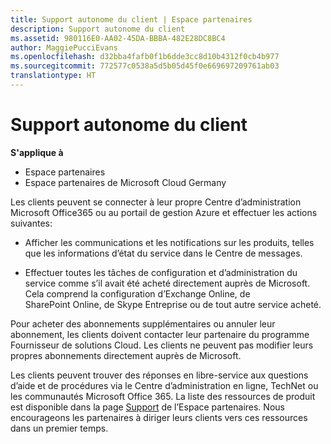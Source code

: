 ```yaml
---
title: Support autonome du client | Espace partenaires
description: Support autonome du client
ms.assetid: 980116E0-AA02-45DA-BBBA-482E28DC8BC4
author: MaggiePucciEvans
ms.openlocfilehash: d32bba4fafb0f1b6dde3cc8d10b4312f0cb4b977
ms.sourcegitcommit: 772577c0538a5d5b05d45f0e669697209761ab03
translationtype: HT
---
```

# <a name="customer-self-support"></a>Support autonome du client

**S'applique à**

-  Espace partenaires
-  Espace partenaires de Microsoft Cloud Germany

Les clients peuvent se connecter à leur propre Centre d’administration Microsoft Office365 ou au portail de gestion Azure et effectuer les actions suivantes:

-   Afficher les communications et les notifications sur les produits, telles que les informations d’état du service dans le Centre de messages.

-   Effectuer toutes les tâches de configuration et d’administration du service comme s’il avait été acheté directement auprès de Microsoft. Cela comprend la configuration d’Exchange&nbsp;Online, de SharePoint&nbsp;Online, de Skype&nbsp;Entreprise ou de tout autre service acheté.

Pour acheter des abonnements supplémentaires ou annuler leur abonnement, les clients doivent contacter leur partenaire du programme Fournisseur de solutions Cloud. Les clients ne peuvent pas modifier leurs propres abonnements directement auprès de Microsoft.

Les clients peuvent trouver des réponses en libre-service aux questions d’aide et de procédures via le Centre d’administration en ligne, TechNet ou les communautés Microsoft Office&nbsp;365. La liste des ressources de produit est disponible dans la page [Support](https://partnercenter.microsoft.com/partner/support) de l’Espace partenaires. Nous encourageons les partenaires à diriger leurs clients vers ces ressources dans un premier temps.

 

 



